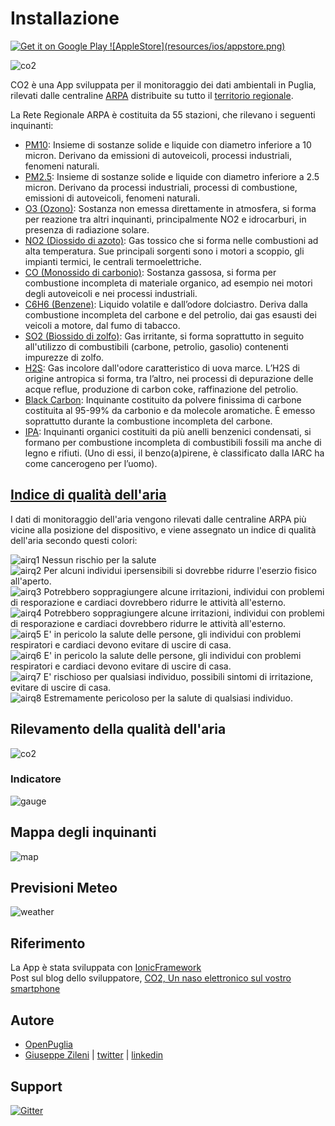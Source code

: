 # Installazione

<a href="https://play.google.com/store/apps/details?id=com.ionicframework.co2" target="_blank">
  <img alt="Get it on Google Play"
       src="https://developer.android.com/images/brand/it_generic_rgb_wo_60.png" />
</a>

<a href="https://itunes.apple.com/us/app/co2/id1006385114?l=it&ls=1&mt=8" target="_blank">
  ![AppleStore](resources/ios/appstore.png)
</a>

![co2](resources/android/android-banner-1.jpg)

CO2 è una App sviluppata per il monitoraggio dei dati ambientali in Puglia, rilevati dalle centraline [ARPA](http://www.arpa.puglia.it/web/guest/qariainq) distribuite su tutto il [territorio regionale](https://www.arpa.puglia.it/c/document_library/get_file?uuid=68743289-14f7-4f12-aaa3-e3e4087f6675&groupId=13883).

La Rete Regionale ARPA è costituita da 55 stazioni, che rilevano i seguenti inquinanti:

* [PM10](https://it.wikipedia.org/wiki/PM10): Insieme di sostanze solide e liquide con diametro inferiore a 10 micron. Derivano da emissioni di autoveicoli, processi industriali, fenomeni naturali. 
* [PM2.5](https://it.wikipedia.org/wiki/Particolato): Insieme di sostanze solide e liquide con diametro inferiore a 2.5 micron. Derivano da processi industriali, processi di combustione, emissioni di autoveicoli, fenomeni naturali. 
* [O3 (Ozono)](https://it.wikipedia.org/wiki/Ozono): Sostanza non emessa direttamente in atmosfera, si forma per reazione tra altri inquinanti, principalmente NO2 e idrocarburi, in presenza di radiazione solare.
* [NO2 (Diossido di azoto)](https://it.wikipedia.org/wiki/Diossido_di_azoto): Gas tossico che si forma nelle combustioni ad alta temperatura. Sue principali sorgenti sono i motori a scoppio, gli impianti termici, le centrali termoelettriche.
* [CO (Monossido di carbonio)](https://it.wikipedia.org/wiki/Monossido_di_carbonio): Sostanza gassosa, si forma per combustione incompleta di materiale organico, ad esempio nei motori degli autoveicoli e nei processi industriali.
* [C6H6 (Benzene)](https://it.wikipedia.org/wiki/Benzene): Liquido volatile e dall’odore dolciastro. Deriva dalla combustione incompleta del carbone e del petrolio, dai gas esausti dei veicoli a motore, dal fumo di tabacco.
* [SO2 (Biossido di zolfo)](https://it.wikipedia.org/wiki/Diossido_di_zolfo): Gas irritante, si forma soprattutto in seguito all'utilizzo di combustibili (carbone, petrolio, gasolio) contenenti impurezze di zolfo.
* [H2S](https://it.wikipedia.org/wiki/Acido_solfidrico): Gas incolore dall'odore caratteristico di uova marce. L’H2S di origine antropica si forma, tra l’altro, nei processi di depurazione delle acque reflue, produzione di carbon coke, raffinazione del petrolio.
* [Black Carbon](https://it.wikipedia.org/wiki/Nero_di_carbone): Inquinante costituito da polvere finissima di carbone costituita al 95-99% da carbonio e da molecole aromatiche. È emesso soprattutto durante la combustione incompleta del carbone.
* [IPA](https://it.wikipedia.org/wiki/Idrocarburi_policiclici_aromatici): Inquinanti organici costituiti da più anelli benzenici condensati, si formano per combustione incompleta di combustibili fossili ma anche di legno e rifiuti. (Uno di essi, il benzo(a)pirene, è classificato dalla IARC ha come cancerogeno per l’uomo).

## [Indice di qualità dell'aria](http://en.wikipedia.org/wiki/Air_quality_index)
I dati di monitoraggio dell'aria vengono rilevati dalle centraline ARPA più vicine alla posizione del dispositivo, e viene assegnato un indice di qualità dell'aria secondo questi colori:<br />

![airq1](screenshots/airq/level-1.jpg) Nessun rischio per la salute<br />
![airq2](screenshots/airq/level-2.jpg) Per alcuni individui ipersensibili si dovrebbe ridurre l'eserzio fisico all'aperto.<br />
![airq3](screenshots/airq/level-3.jpg) Potrebbero soppragiungere alcune irritazioni, individui con problemi di resporazione e cardiaci dovrebbero ridurre le attività all'esterno.<br />
![airq4](screenshots/airq/level-4.jpg) Potrebbero soppragiungere alcune irritazioni, individui con problemi di resporazione e cardiaci dovrebbero ridurre le attività all'esterno.<br />
![airq5](screenshots/airq/level-5.jpg) E' in pericolo la salute delle persone, gli individui con problemi respiratori e cardiaci devono evitare di uscire di casa.<br />
![airq6](screenshots/airq/level-6.jpg) E' in pericolo la salute delle persone, gli individui con problemi respiratori e cardiaci devono evitare di uscire di casa.<br />
![airq7](screenshots/airq/level-7.jpg) E' rischioso per qualsiasi individuo, possibili sintomi di irritazione, evitare di uscire di casa.<br />
![airq8](screenshots/airq/level-8.jpg) Estremamente pericoloso per la salute di qualsiasi individuo.<br />

## Rilevamento della qualità dell'aria
![co2](screenshots/iphone4s/co2.png)

### Indicatore 
![gauge](screenshots/iphone4s/gauge.png)

## Mappa degli inquinanti
![map](screenshots/iphone4s/ss_map.png)

## Previsioni Meteo
![weather](screenshots/iphone4s/weather.png)

## Riferimento

La App è stata sviluppata con [IonicFramework](http://www.ionicframework.com)<br />
Post sul blog dello sviluppatore, [CO2, Un naso elettronico sul vostro smartphone](http://giuseppezileni.github.io/app/2015/06/20/co2.html)

## Autore
* [OpenPuglia](http://www.openpuglia.org)
* [Giuseppe Zileni](http://giuseppezileni.github.io) | [twitter](http://www.twitter.com/gzileni) | [linkedin](https://it.linkedin.com/in/giuseppezileni)

## Support
[![Gitter](https://badges.gitter.im/Join%20Chat.svg)](https://gitter.im/opendatabari/co2?utm_source=badge&utm_medium=badge&utm_campaign=pr-badge)